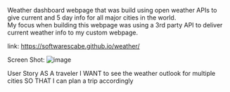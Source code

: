 Weather dashboard webpage that was build using open weather APIs to give current and 5 day info for all major cities in the world.  
My focus when building this webpage was using a 3rd party API to deliver current weather info to my custom webpage. 

link: https://softwarescabe.github.io/weather/ 

Screen Shot: ![image](https://user-images.githubusercontent.com/53986733/85222993-41d0c280-b374-11ea-87f5-f489680c08ac.png)

User Story 
AS A traveler 
I WANT to see the weather outlook for multiple cities 
SO THAT I can plan a trip accordingly

 
